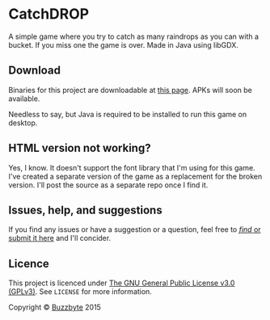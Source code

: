CatchDROP
=========

A simple game where you try to catch as many raindrops as you can with a bucket. If you miss one the game is over. Made in Java using libGDX.

Download
--------
Binaries for this project are downloadable at [this page](https://github.com/buzzbyte/CatchDROP/releases). APKs will soon be available.

Needless to say, but Java is required to be installed to run this game on desktop.

HTML version not working?
-----------------
Yes, I know. It doesn't support the font library that I'm using for this game. I've created a separate version of the game as a replacement for the broken version. I'll post the source as a separate repo once I find it.

Issues, help, and suggestions
-----------------------------
If you find any issues or have a suggestion or a question, feel free to [*find* or submit it here](https://github.com/buzzbyte/CatchDROP/issues) and I'll concider.

Licence
-------
This project is licenced under [The GNU General Public License v3.0 (GPLv3)](http://www.gnu.org/licenses/gpl-3.0.en.html). See `LICENSE` for more information.

Copyright © [Buzzbyte](https://github.com/buzzbyte) 2015
